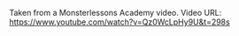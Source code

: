 Taken from a Monsterlessons Academy video. Video URL: https://www.youtube.com/watch?v=Qz0WcLpHy9U&t=298s